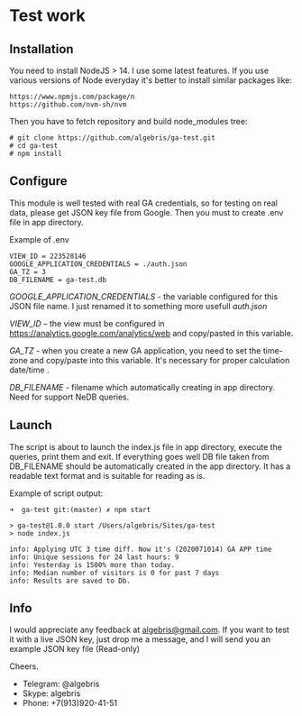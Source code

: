 # Test work

## Installation

You need to install NodeJS > 14. I use some latest features.
If you use various versions of Node everyday it's better to install similar packages like:

```
https://www.npmjs.com/package/n
https://github.com/nvm-sh/nvm
```

Then you have to fetch repository and build node_modules tree:

```
# git clone https://github.com/algebris/ga-test.git
# cd ga-test
# npm install
```

## Configure

This module is well tested with real GA credentials, so for testing on real data, please
get JSON key file from Google. Then you must to create .env file in app directory.

Example of .env
```
VIEW_ID = 223528146
GOOGLE_APPLICATION_CREDENTIALS = ./auth.json
GA_TZ = 3
DB_FILENAME = ga-test.db
```

*GOOGLE_APPLICATION_CREDENTIALS* - the variable configured for this JSON file name. I just renamed it to something more usefull *auth.json*

*VIEW_ID* – the view must be configured in https://analytics.google.com/analytics/web and copy/pasted in this variable.

*GA_TZ* - when you create a new GA application, you need to set the time-zone and copy/paste into this variable. It's necessary for proper calculation
date/time .

*DB_FILENAME* - filename which automatically creating in app directory. Need for support NeDB queries.

## Launch

The script is about to launch the index.js file in app directory, execute the queries, print them and exit. If everything goes well DB file taken from 
DB_FILENAME should be automatically created in the app directory. It has a readable text format and is suitable for reading as is.

Example of script output:
```
➜  ga-test git:(master) ✗ npm start

> ga-test@1.0.0 start /Users/algebris/Sites/ga-test
> node index.js

info: Applying UTC 3 time diff. Now it's (2020071014) GA APP time
info: Unique sessions for 24 last hours: 9
info: Yesterday is 1500% more than today.
info: Median number of visitors is 0 for past 7 days
info: Results are saved to Db.
```

## Info

I would appreciate any feedback at algebris@gmail.com.
If you want to test it with a live JSON key, just drop me a message, 
and I will send you an example JSON key file (Read-only)

Cheers.

* Telegram: @algebris
* Skype: algebris
* Phone: +7(913)920-41-51
